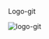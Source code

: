 Logo-git

![logo-git](https://user-images.githubusercontent.com/97622760/159202380-20eba58d-5644-4147-92c0-1621b6909b29.PNG)
